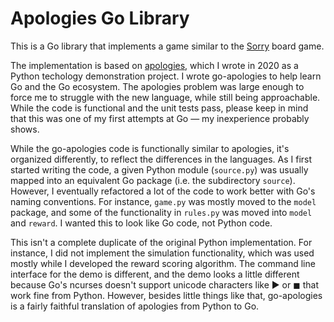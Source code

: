 # Apologies Go Library

This is a Go library that implements a game similar to the [Sorry](https://en.wikipedia.org/wiki/Sorry!_(game)) board game.

The implementation is based on [apologies](https://github.com/pronovic/apologies), which I wrote in 2020 as a Python techology demonstration project.  I wrote go-apologies to help learn Go and the Go ecosystem.  The apologies problem was large enough to force me to struggle with the new language, while still being approachable.  While the code is functional and the unit tests pass, please keep in mind that this was one of my first attempts at Go &mdash; my inexperience probably shows.

While the go-apologies code is functionally similar to apologies, it's organized differently, to reflect the differences in the languages.  As I first started writing the code, a given Python module (`source.py`) was usually mapped into an equivalent Go package (i.e. the subdirectory `source`).  However, I eventually refactored a lot of the code to work better with Go's naming conventions.  For instance, `game.py` was mostly moved to the `model` package, and some of the functionality in `rules.py` was moved into `model` and `reward`.  I wanted this to look like Go code, not Python code.

This isn't a complete duplicate of the original Python implementation.  For instance, I did not implement the simulation functionality, which was used mostly while I developed the reward scoring algorithm. The command line interface for the demo is different, and the demo looks a little different because Go's ncurses doesn't support unicode characters like ▶ or ◼ that work fine from Python.  However, besides little things like that, go-apologies is a fairly faithful translation of apologies from Python to Go.
